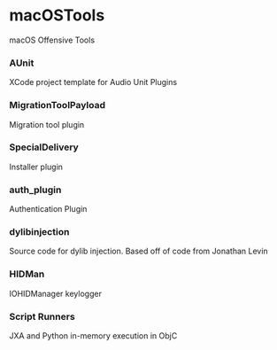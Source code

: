 # macOSTools
macOS Offensive Tools

### AUnit
XCode project template for Audio Unit Plugins

### MigrationToolPayload
Migration tool plugin

### SpecialDelivery
Installer plugin

### auth_plugin
Authentication Plugin

### dylibinjection
Source code for dylib injection. Based off of code from Jonathan Levin

### HIDMan
IOHIDManager keylogger

### Script Runners
JXA and Python in-memory execution in ObjC
